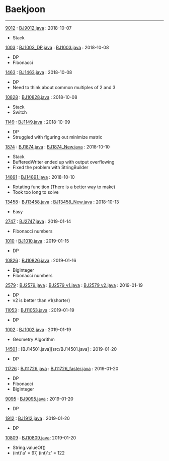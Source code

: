 # Baekjoon
-----
[9012](https://boj.kr/9012) : [BJ9012.java](src/BJ9012.java) : 2018-10-07

- Stack

[1003](https://boj.kr/1003) :
[BJ1003_DP.java](src/BJ1003_DP.java) :
[BJ1003.java](src/BJ1003.java) :
2018-10-08

- DP
- Fibonacci


[1463](http://boj.kr/1463) :
[BJ1463.java](src/BJ1463.java) :
2018-10-08

- DP
- Need to think about common multiples of 2 and 3


[10828](http://boj.kr/10828) :
[BJ10828.java](src/BJ10828.java) :
2018-10-08

- Stack
- Switch

[1149](http://boj.kr/1149) :
[BJ1149.java](src/BJ1149.java) :
2018-10-09

- DP
- Struggled with figuring out minimize matrix

[1874](http://boj.kr/1874) :
[BJ1874.java](src/BJ1874.java) :
[BJ1874_New.java](src/BJ1874_New.java) :
2018-10-10

- Stack
- BufferedWriter ended up with output overflowing
- Fixed the problem with StringBuilder


[14891](http://boj.kr/14891) :
[BJ14891.java](src/BJ14891.java) :
2018-10-10

- Rotating funcition (There is a better way to make)
- Took too long to solve


[13458](http://boj.kr/13458) :
[BJ13458.java](src/BJ13458.java) :
[BJ13458_New.java](src/BJ13458_New.java) :
2018-10-13

- Easy

[2747](http://boj.kr/2747) :
[BJ2747.java](src/BJ2747.java) :
2019-01-14

- Fibonacci numbers

[1010](http://boj.kr/1010) :
[BJ1010.java](src/BJ1010.java) :
2019-01-15

- DP

[10826](http://boj.kr/10826) :
[BJ10826.java](src/BJ10826.java) :
2019-01-16

- BigInteger
- Fibonacci numbers


[2579](http://boj.kr/2579) :
[BJ2579.java](src/BJ2579.java) :
[BJ2579_v1.java](src/BJ2579_v1.java) :
[BJ2579_v2.java](src/BJ2579_v2.java) :
2019-01-19

- DP
- v2 is better than v1(shorter)


[11053](http://boj.kr/11053) :
[BJ11053.java](src/BJ11053.java) :
2019-01-19

- DP


[1002](http://boj.kr/1002) :
[BJ1002.java](src/BJ1002.java) :
2019-01-19

- Geometry Algorithm


[14501](http://boj.kr/14501) :
[BJ14501.java][src/BJ14501.java] :
2019-01-20

- DP


[11726](http://boj.kr/11726) :
[BJ11726.java](src/BJ11726.java) :
[BJ11726_faster.java](src/BJ11726_faster.java) :
2019-01-20

- DP
- Fibonacci
- BigInteger

[9095](http://boj.kr/9095) :
[BJ9095.java](src/BJ9095.java) :
2019-01-20

- DP

[1912](http://boj.kr/1912) :
[BJ1912.java](src/BJ1912.java) :
2019-01-20

- DP

[10809](http://boj.kr/10809) :
[BJ10809.java](src/BJ10809.java):
2019-01-20

- String.valueOf()
- (int)'a' = 97, (int)'z' = 122